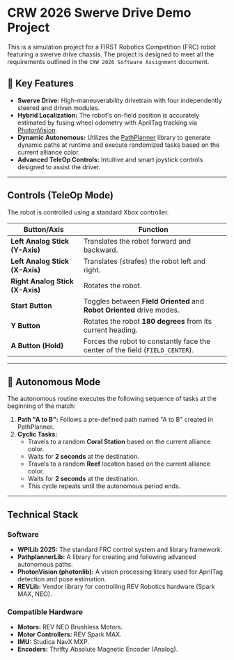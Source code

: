 # CRW 2026 Swerve Drive Demo Project

This is a simulation project for a FIRST Robotics Competition (FRC) robot featuring a swerve drive chassis. The project is designed to meet all the requirements outlined in the `CRW 2026 Software Assignment` document.

## 🤖 Key Features

-   **Swerve Drive:** High-maneuverability drivetrain with four independently steered and driven modules.
-   **Hybrid Localization:** The robot's on-field position is accurately estimated by fusing wheel odometry with AprilTag tracking via [PhotonVision](vendordeps/photonlib.json).
-   **Dynamic Autonomous:** Utilizes the [PathPlanner](vendordeps/PathplannerLib-2025.2.7.json) library to generate dynamic paths at runtime and execute randomized tasks based on the current alliance color.
-   **Advanced TeleOp Controls:** Intuitive and smart joystick controls designed to assist the driver.

---

##  Controls (TeleOp Mode)

The robot is controlled using a standard Xbox controller.

| Button/Axis                  | Function                                                                 |
| ---------------------------- | ------------------------------------------------------------------------ |
| **Left Analog Stick (Y-Axis)** | Translates the robot forward and backward.                               |
| **Left Analog Stick (X-Axis)** | Translates (strafes) the robot left and right.                           |
| **Right Analog Stick (X-Axis)**| Rotates the robot.                                                       |
| **Start Button** | Toggles between **Field Oriented** and **Robot Oriented** drive modes. |
| **Y Button** | Rotates the robot **180 degrees** from its current heading.              |
| **A Button (Hold)** | Forces the robot to constantly face the center of the field (`FIELD_CENTER`). |

---

## 🎯 Autonomous Mode

The autonomous routine executes the following sequence of tasks at the beginning of the match:

1.  **Path "A to B":** Follows a pre-defined path named "A to B" created in PathPlanner.
2.  **Cyclic Tasks:**
    -   Travels to a random **Coral Station** based on the current alliance color.
    -   Waits for **2 seconds** at the destination.
    -   Travels to a random **Reef** location based on the current alliance color.
    -   Waits for **2 seconds** at the destination.
    -   This cycle repeats until the autonomous period ends.

---

##  Technical Stack

### Software

-   **WPILib 2025:** The standard FRC control system and library framework.
-   **PathplannerLib:** A library for creating and following advanced autonomous paths.
-   **PhotonVision (photonlib):** A vision processing library used for AprilTag detection and pose estimation.
-   **REVLib:** Vendor library for controlling REV Robotics hardware (Spark MAX, NEO).

### Compatible Hardware

-   **Motors:** REV NEO Brushless Motors.
-   **Motor Controllers:** REV Spark MAX.
-   **IMU:** Studica NavX MXP.
-   **Encoders:** Thrifty Absolute Magnetic Encoder (Analog).
